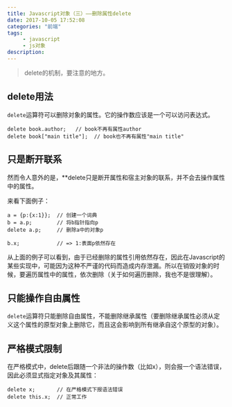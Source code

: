 ```yaml
---
title: Javascript对象（三）——删除属性delete
date: 2017-10-05 17:52:08
categories: "前端"
tags:
     - javascript
     - js对象
description:
---
```


> delete的机制，要注意的地方。
<!--more-->

## delete用法
`delete`运算符可以删除对象的属性。它的操作数应该是一个可以访问表达式。
```
delete book.author;   // book不再有属性author
delete book["main title"];  // book也不再有属性"main title"
```

## 只是断开联系
然而令人意外的是，**delete只是断开属性和宿主对象的联系，并不会去操作属性中的属性。

来看下面例子：
```
a = {p:{x:1}};  // 创建一个词典
b = a.p;        // 将b指针指向p
delete a.p;     // 删除a中的对象p

b.x;            // => 1:表面p依然存在
```
从上面的例子可以看到，由于已经删除的属性引用依然存在，因此在Javascript的某些实现中，可能因为这种不严谨的代码而造成内存泄漏。所以在销毁对象的时候，要遍历属性中的属性，依次删除（关于如何遍历删除，我也不是很理解）。

## 只能操作自由属性
`delete`运算符只能删除自由属性，不能删除继承属性（要删除继承属性必须从定义这个属性的原型对象上删除它，而且这会影响到所有继承自这个原型的对象）。

## 严格模式限制
在严格模式中，delete后跟随一个非法的操作数（比如x），则会报一个语法错误，因此必须显式指定对象及其属性：
```
delete x;       // 在严格模式下报语法错误
delete this.x;  // 正常工作
```
